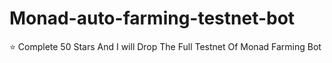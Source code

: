 # Monad-auto-farming-testnet-bot
⭐ Complete 50 Stars And I will Drop The Full Testnet Of Monad Farming Bot

